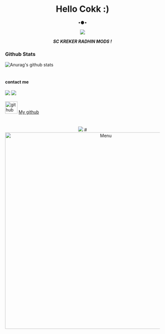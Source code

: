 ### <h1 align="center"> Hello Cokk :) </h1>
<p align="center">
•●•
</p>

<p align="center">
<img src="https://j.top4top.io/p_2011o01940.jpeg">
</p>
<p align="center">
<i> <b> SC KREKER RADHIN MODS ! </b> </i>
</p

#
### Github Stats
![Anurag's github stats](https://github-readme-stats.vercel.app/api?username=radhin123&show_icons=true&theme=radical)<br>
#
#### contact me
[![](https://img.shields.io/badge/Facebook-blue?logo=Facebook&logoColor=blue&labelColor=white)](https://www.facebook.com/true.min.180)
[![](https://img.shields.io/badge/Whatsapp-CHAT-red?logo=Whatsapp&logoColor=Brightgreen&labelColor=white)](https://wa.me/6282373158947?text=Asalamualaikum+bang) <br><br>
[<img src='https://cdn.jsdelivr.net/npm/simple-icons@3.0.1/icons/github.svg' alt='github' height='40'>](https://github.com/radhin123) <a href="https://github.com/radhin123">My github</a>  
#
<p align="center">
<img src="https://i.pinimg.com/originals/8c/d4/b9/8cd4b92b247cdcc25dc628e306a74739.jpg">
#
<img src="https://github.com/radhin123/radhin123/blob/main/Ngentod/status_me_status_90e259db678545f49a41faf12e095d58.jpg" width="640" title="Menu" alt="Menu">
